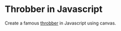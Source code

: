 # Throbber in Javascript
Create a famous [throbber](http://en.wikipedia.org/wiki/Throbber) in Javascript using canvas.